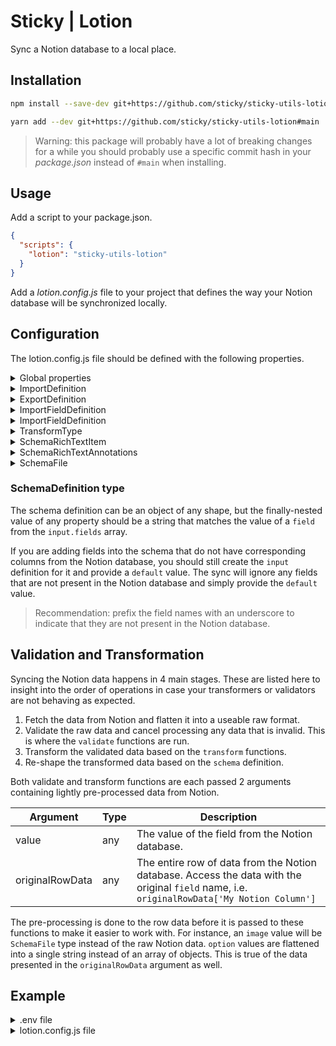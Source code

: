 # Sticky | Lotion

Sync a Notion database to a local place.

## Installation

```bash
npm install --save-dev git+https://github.com/sticky/sticky-utils-lotion#main
```

```bash
yarn add --dev git+https://github.com/sticky/sticky-utils-lotion#main
```

> Warning: this package will probably have a lot of breaking changes for a while you should probably use a specific commit hash in your _package.json_ instead of `#main` when installing.

## Usage

Add a script to your package.json.

```json
{
  "scripts": {
    "lotion": "sticky-utils-lotion"
  }
}
```

Add a _lotion.config.js_ file to your project that defines the way your Notion database will be synchronized locally.

## Configuration

The lotion.config.js file should be defined with the following properties.

<details>
<summary>Global properties</summary>

| Property | Type | Description |
| --- | --- | --- |
| envFile | string? | Path[^1] to a file that contains environment variables. Only needed if the database requires authentication, in which case, it should include a variable named `NOTION_TOKEN.` |
| outputFiles | string[] | An array of file paths[^1] to generate. Can be of type `json`, `js` or `ts`. |
| contentDir | string? | The directory[^1] to store downloaded files. This is only required if your input definitions contain a field of type `image`, `images`, `file`, or `files`. |
| import | ImportDefinition | An object that describes how to import the data. See below for details. |
| export | ExportDefinition | An object that describes how to export the data. See below for details. |
| logLevel | string? | The level of logging to output. Can be one of `none`, `normal`, `detailed`, or `debug`. Defaults to `normal`. |

[^1]: All path values are considered relative to the lotion.config.js location.
</details>

<details>
<summary>ImportDefinition</summary>

| Property | Type | Description |
| --- | --- | --- |
| database | string | The ID of the Notion database to sync. |
| fields | ImportFieldDefinition[] | An array of field definitions. See below for details. |
| schema | SchemaDefinition | An object that describes the final shape of the local data. See below for details. |
| postProcess | (schemaData: any) => Promise\<any\>? | An optional asynchronous function that can be used to transform the final data just before it is written to the output files. The `schemaData` argument takes the shape of the `schema` definition and includes any changes specified by `field`-level `validate` or `transform` functions. |
</details>

<details>
<summary>ExportDefinition</summary>

| Property | Type | Description |
| --- | --- | --- |
| database | string | The ID of the Notion database to sync. |
| fields | ExportFieldDefinition[] | An array of field definitions. See below for details. |
</details>

<details>
<summary>ImportFieldDefinition</summary>

| Property | Type | Description |
| --- | --- | --- |
| field | string | The name of the data column in Notion. It should match exactly. |
| type | TransformType | The expected type of data. Important for informing how the data is transformed. Can be one of `uuid`, `title`, `text`, `richText`, `number`, `boolean`, `files`, `file`, `images`, `image`, `options`, `option`, `relations`, `relation`. |
| default | any? | A default value to use if the field is empty. This is optional and will be set based on the `type` if not defined |
| transform | (value: any, originalRowData: any) => Promise\<any\>? | An optional asynchronous function that can be used apply a transformation to final shape of the particular field item. See below for more. |
| validate | (value: any, originalRowData: any) => Promise\<boolean\>? | An optional asynchronous function that can be used to validate the value of a field. If retunrning `false`, the item will be withheld from the final output. See below for more. |
</details>

<details>
<summary>ImportFieldDefinition</summary>

| Property | Type | Description |
| --- | --- | --- |
| field | string | The name of the data column in Notion. It should match exactly. |
| type | TransformType | The expected type of data. Important for informing how the data is transformed. Can be one of `uuid`, `title`, `text`, `richText`, `number`, `boolean`, `files`, `file`, `images`, `image`, `options`, `option`, `relations`, `relation`. |
| default | any? | A default value to use if the field is empty. This is optional and will be set based on the `type` if not defined |
| input | string | The name of the field in the `import.schema` definition that will be applied to this entry. |
</details>

<details>
<summary>TransformType</summary>

| Name | Type | Default | Description |
| --- | --- | --- | --- |
| uuid | string | `''` | Use this type along with the field named `id` in order to use Notion's internal `id` for the row. |
| title | string | `''` | Notion text or title fields. The result is always a plaintext `string`. Ideally this corresponds to Notion's internal title column. It is useful for identifying rows in Lotion's output logs, which would otherwise default to the Notion `id`. This should be set on 1 or fewer fields. |
| text | string | `''` | Notion text elements when you only want a `string` output of the plaintext. |
| richText | SchemaRichTextItem[] | `[]` | Notion text elements when you want to preserve the rich text data |
| number | number | `0` | Notion number elements. |
| boolean | boolean | `false` | Notion checkbox elements. |
| files | SchemaFile[] | `[]` | Notion file elements. |
| file | SchemaFile | `{...}` | Notion file elements. Same as `files`, but output is a single item |
| images | SchemaFile[] | `[]` | Notion file elements considered images `png` or `jp(e)g`. |
| image | SchemaFile | `{...}` | Notion file elements. Same as `images`, but output is a single item |
| options | string[] | `[]` | Notion multi-select elements. |
| option | string | `''` | Notion multi-select elements. Same as `options`, but output is a single `string` |
| relations | string[] | `[]` | Notion relation elements. Will be flattened to an array of Notion page `id` values |
| relation | string | `''` | Notion relation elements. Same as `relations`, but output is a single `id` |
</details>

<details>
<summary>SchemaRichTextItem</summary>

| Property | Type |
| --- | --- |
| text | string |
| href | string/null |
| annotations | SchemaRichTextAnnotations |
</details>
<details>
<summary>SchemaRichTextAnnotations</summary>

| Property | Type |
| --- | --- |
| bold | boolean |
| italic | boolean |
| strikethrough | boolean |
| underline | boolean |
| code | boolean |
| color | string/null |
</details>
<details>
<summary>SchemaFile</summary>

| Property | Type | Description |
| --- | --- | --- |
| path | string | The path to the file relative to the `contentDir` |
| name | string | The name of the file (without extension) |
| extension | string | The file extension |
| width | number | This will be `0` if not an image type |
| height | number | This will be `0` if not an image type |
</details>


### SchemaDefinition type

The schema definition can be an object of any shape, but the finally-nested value of any property should be a string that matches the value of a `field` from the `input.fields` array.

If you are adding fields into the schema that do not have corresponding columns from the Notion database, you should still create the `input` definition for it and provide a `default` value. The sync will ignore any fields that are not present in the Notion database and simply provide the `default` value.

> Recommendation: prefix the field names with an underscore to indicate that they are not present in the Notion database.

## Validation and Transformation

Syncing the Notion data happens in 4 main stages. These are listed here to insight into the order of operations in case your transformers or validators are not behaving as expected.

1. Fetch the data from Notion and flatten it into a useable raw format.
1. Validate the raw data and cancel processing any data that is invalid. This is where the `validate` functions are run.
1. Transform the validated data based on the `transform` functions.
1. Re-shape the transformed data based on the `schema` definition.

Both validate and transform functions are each passed 2 arguments containing lightly pre-processed data from Notion.

| Argument | Type | Description |
| --- | --- | --- |
| value | any | The value of the field from the Notion database. |
| originalRowData | any | The entire row of data from the Notion database. Access the data with the original `field` name, i.e. `originalRowData['My Notion Column']` |

The pre-processing is done to the row data before it is passed to these functions to make it easier to work with. For instance, an `image` value will be `SchemaFile` type instead of the raw Notion data. `option` values are flattened into a single string instead of an array of objects. This is true of the data presented in the `originalRowData` argument as well.

## Example

<details>
<summary>.env file</summary>

```.env
NOTION_TOKEN=secret_1234567890abcdef1234567890abcdef
```
</details>
<details>
<summary>lotion.config.js file</summary>

```js
module.exports = {
	envFile: './.env',
	contentDir: './public/content/images',
	outputFiles: [
		'./src/config/data.js',
		'./src/config/data.ts',
		'./backup/database.json',
	],
	input: {
		database: '1234567890abcdef1234567890abcdef',
		fields: [
			{
				field: 'id',
				type: 'uuid',
			}
			{
				field: 'Name',
				type: 'text',
				isPageTitle: true,
				default: 'Untitled',
			},
			{
				field: 'Description',
				type: 'richText',
				default: [],
			},
			{
				field: 'Image',
				type: 'image',
			},
			{
				field: 'Tags',
				type: 'options',
				transform: (value, originalRowData) => {
					return value.map((tag) => {
						return {
							name: tag.toLowerCase(),
							color: originalRowData['Value'] > 0 ? 'green' : 'red',
						}
					})
				},
			},
			{
				field: 'Value',
				type: 'number',
				default: 0,
			},
			{
				field: 'Files',
				type: 'files',
				default: [],
			},
			{
				field: 'Is Published',
				type: 'boolean',
				validate: (value) => {
					return value
				}
			},
			{
				field: '_project',
				type: 'text',
				default: 'Custom Project',
			},
		],
		schema: {
			id: 'id',
			title: 'Name',
			description: 'Description',
			image: 'Image',
			attachments: 'Files',
			metadata: {
				tags: 'Tags',
				value: 'Value',
				project: '_project',
			}
		}
	},
}
</details>